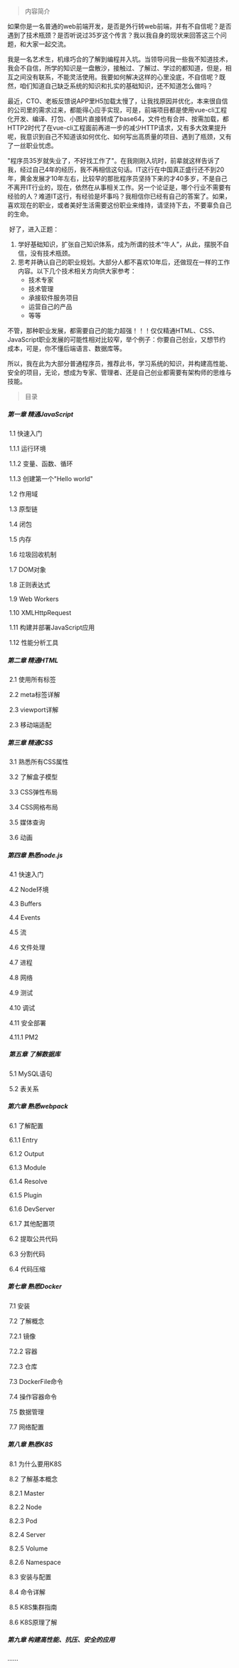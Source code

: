> 内容简介

​		如果你是一名普通的web前端开发，是否是外行转web前端，并有不自信呢？是否遇到了技术瓶颈？是否听说过35岁这个传言？我以我自身的现状来回答这三个问题，和大家一起交流。

​		我是一名艺术生，机缘巧合的了解到编程并入坑。当领导问我一些我不知道技术，我会不自信，所学的知识是一盘散沙，接触过、了解过、学过的都知道，但是，相互之间没有联系，不能灵活使用。我要如何解决这样的心里没底，不自信呢？既然，咱们知道自己缺乏系统的知识和扎实的基础知识，还不知道怎么做吗？

​		最近，CTO、老板反馈说APP里H5加载太慢了，让我找原因并优化，本来很自信的公司里的需求过来，都能得心应手实现，可是，前端项目都是使用vue-cli工程化开发、编译、打包、小图片直接转成了base64，文件也有合并、按需加载，都HTTP2时代了在vue-cli工程面前再进一步的减少HTTP请求，又有多大效果提升呢，我意识到自己不知道该如何优化、如何写出高质量的项目、遇到了瓶颈，又有了一丝职业忧虑。

​		"程序员35岁就失业了，不好找工作了"。在我刚刚入坑时，前辈就这样告诉了我，经过自己4年的经历，我不再相信这句话。IT这行在中国真正盛行还不到20年，黄金发展才10年左右，比较早的那批程序员坚持下来的才40多岁，不是自己不离开IT行业的，现在，依然在从事相关工作。另一个论证是，哪个行业不需要有经验的人？难道IT这行，有经验是坏事吗？我相信你已经有自己的答案了。如果，喜欢现在的职业，或者美好生活需要这份职业来维持，请坚持下去，不要辜负自己的生命。

​		好了，进入正题：

1. 学好基础知识，扩张自己知识体系，成为所谓的技术“牛人”，从此，摆脱不自信，没有技术瓶颈。
2. 思考并确认自己的职业规划。大部分人都不喜欢10年后，还做现在一样的工作内容。以下几个技术相关方向供大家参考：
    * 技术专家
    * 技术管理
    * 承接软件服务项目
    * 运营自己的产品
    * 等等

不管，那种职业发展，都需要自己的能力超强！！！仅仅精通HTML、CSS、JavaScript职业发展的可能性相对比较窄，举个例子：你要自己创业，又想节约成本，可是，你不懂后端语言、数据库等。

所以，我在此为大部分普通程序员，推荐此书，学习系统的知识，并构建高性能、安全的项目，无论，想成为专家、管理者、还是自己创业都需要有架构师的思维与技能。

> 目录

##### 第一章	精通JavaScript

​		1.1	快速入门

​			1.1.1	运行环境

​			1.1.2	变量、函数、循环

​			1.1.3	创建第一个"Hello world"

​		1.2	作用域

​		1.3	原型链

​		1.4	闭包

​		1.5	内存

​		1.6	垃圾回收机制

​		1.7	DOM对象

​		1.8	正则表达式

​		1.9	Web Workers

​		1.10 	XMLHttpRequest

​		1.11	构建并部署JavaScript应用

​		1.12 	性能分析工具

#####  第二章	精通HTML

​		2.1	使用所有标签

​		2.2	meta标签详解

​		2.3	viewport详解

​		2.3	移动端适配

##### 第三章	精通CSS

​		3.1	熟悉所有CSS属性

​		3.2	了解盒子模型

​		3.3	CSS弹性布局

​		3.4	CSS网格布局

​		3.5	媒体查询

​		3.6	动画

##### 第四章	熟悉node.js

​		4.1	快速入门

​		4.2	Node环境

​		4.3	Buffers

​		4.4	Events

​		4.5	流

​		4.6	文件处理

​		4.7	进程

​		4.8	网络

​		4.9	测试

​		4.10	调试

​		4.11	安全部署

​			4.11.1	PM2

#####	 第五章	了解数据库

​		5.1	MySQL语句

​		5.2	表关系

##### 第六章	熟悉webpack

​		6.1	了解配置

​			6.1.1	Entry

​			6.1.2	Output

​			6.1.3	Module

​			6.1.4	Resolve

​			6.1.5	Plugin

​			6.1.6	DevServer

​			6.1.7	其他配置项

​		6.2	提取公共代码

​		6.3	分割代码

​		6.4	代码压缩

##### 第七章	熟悉Docker

​		7.1	安装

​		7.2	了解概念

​			7.2.1	镜像

​			7.2.2	容器

​			7.2.3	仓库

​		7.3	DockerFile命令

​		7.4	操作容器命令

​		7.5	数据管理

​		7.7	网络配置

##### 第八章	熟悉K8S

​		8.1	为什么要用K8S

​		8.2	了解基本概念

​			8.2.1	Master

​			8.2.2	Node

​			8.2.3	Pod

​			8.2.4	Server

​			8.2.5	Volume

​			8.2.6	Namespace

​		8.3	安装与配置

​		8.4	命令详解

​		8.5	K8S集群指南

​		8.6	K8S原理了解

##### 第九章	构建高性能、抗压、安全的应用

......



​		